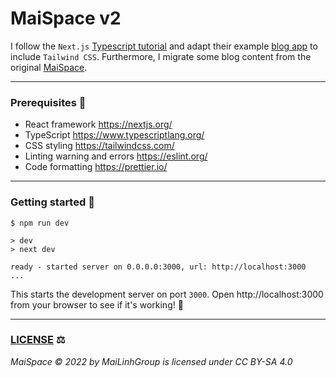 # MaiSpace v2

I follow the `Next.js` [Typescript tutorial](https://nextjs.org/learn/excel/typescript) and adapt their example [blog app](https://next-learn-starter.vercel.app/) to include `Tailwind CSS`. Furthermore, I migrate some blog content from the original [MaiSpace](https://github.com/MaiLinhGroup/MaiSpace).

---

### Prerequisites 🧰

- React framework https://nextjs.org/
- TypeScript https://www.typescriptlang.org/
- CSS styling https://tailwindcss.com/
- Linting warning and errors https://eslint.org/
- Code formatting https://prettier.io/

---

### Getting started 🚀

```
$ npm run dev

> dev
> next dev

ready - started server on 0.0.0.0:3000, url: http://localhost:3000
...
```

This starts the development server on port `3000`. Open http://localhost:3000 from your browser to see if it's working! 👀

---

### [LICENSE](LICENSE) ⚖️

_MaiSpace © 2022 by MaiLinhGroup is licensed under CC BY-SA 4.0_
